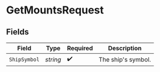 # GetMountsRequest


## Fields

| Field              | Type               | Required           | Description        |
| ------------------ | ------------------ | ------------------ | ------------------ |
| `ShipSymbol`       | *string*           | :heavy_check_mark: | The ship's symbol. |